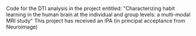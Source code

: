 Code for the DTI analysis in the project entitled:
"Characterizing habit learning in the human brain at the individual and group levels: a multi-modal MRI study"
This project has received an IPA (in principal acceptance from Neuroimage)